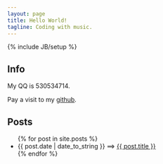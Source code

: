 ```yaml
---
layout: page
title: Hello World!
tagline: Coding with music.
---
```

{% include JB/setup %}

## Info

My QQ is 530534714.

Pay a visit to my [github](http://github.com/gree2).

## Posts

<ul class="posts">
  {% for post in site.posts %}
    <li><span>{{ post.date | date_to_string }}</span> ==&gt; <a href="{{ BASE_PATH }}{{ post.url }}">{{ post.title }}</a></li>
  {% endfor %}
</ul>
